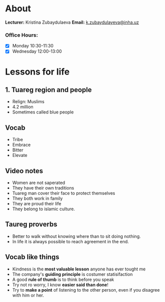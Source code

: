 # About

**Lecturer:** Kristina Zubaydulaeva
**Email:** k.zubaydulayeva@inha.uz

### Office Hours:

- [x] Monday 10:30-11:30
- [x] Wednesday 12:00-13:00

# Lessons for life

## 1. Tuareg region and people

- Relign: Muslims
- 4.2 million
- Sometimes called blue people

## Vocab

- Tribe
- Embrace
- Bitter
- Elevate

## Video notes

- Women are not saperated
- They have their own traditions
- Tuareg man cover their face to protect themselves
- They both work in family
- They are proud their life
- They belong to islamic culture.

## Taureg proverbs

- Better to walk without knowing where than to sit doing nothing.
- In life it is always possible to reach agreement in the end.

## Vocab like things

- Kindness is the **most valuable lesson** anyone has ever tought me
- The company's **guiding principle** is costumer statisifaction
- A good **rule of thumb** is to think before you speak
- Try not ro worry, I know **easier said than done**!
- Try to **make a point** of listening to the other person, even if you disagree with him or her.
